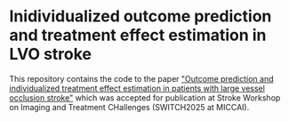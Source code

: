 # Inidividualized outcome prediction and treatment effect estimation in LVO stroke

This repository contains the code to the paper ["Outcome prediction and individualized treatment effect estimation in patients with large vessel occlusion stroke"](https://arxiv.org/abs/2507.03046) which was accepted for publication at Stroke Workshop on Imaging and Treatment CHallenges (SWITCH2025 at MICCAI).

<!--
## Reading and preprocessing imaging data

The imaging data was read in and preprocessed with the following files:

1. `python/read_bern_dicoms01.ipynb`: Code to read in all DICOMs from an external drive
2. `R/read_bern_dicoms02.R`: Code to exatract the patients that fullfill the study requirements
3. `python/read_bern_dicoms03.ipynb`: Code to read in the DICOMs that fullfill the study requirements from the external drive
4. `python/preprocessing_bern_dicoms.ipynb`: Code to preprocess the DICOMs.


## Prediction models based on clinical variables, imaging data and a combination of both

All models described in the paper correspond to the class of ordinal neural network transformation models (ONTRAMs). ONTRAMs are interpretable deep learning based models which can input structured and unstructured data while they provide interpretable parameter estimates for the respective input. A detailed introduction into ONTRAMs can be found in the paper ["Deep and interpretable regression models for ordinal outcomes"](https://www.sciencedirect.com/science/article/pii/S003132032100443X).

In this paper, we developed ONTRAMs for acute ischemic stroke patients to predict functional outcome in terms of the modified Rankin Scale (mRS) three months after hospital admission. The models are either based on clinical variables, imaging data or a combination of both. All models predict the seven classes of the mRS and are evaluated in a five-fold cross validation (CV). The models are implemented in python. The code is in the folder `python`, in the two notebooks:

- `./ontrams_3d_resent_clinical_dwi.ipynb`: Models based on clinical variables (SI-LSx), imaging data in terms of diffusion weighted imaging (SI_CSb) and a combination of both (SI_LSx_CSb).
- `./ontrams_3d_resent_dwi_tmax.ipynb`: Models based on TMAX perfusion maps (SI_CSb_TMAX) and a combination of DWI and TMAX perfusion maps (SI_CSb_TMAX_DWI).

Other relevant code to define, train and evaluate the models that is used in the two notebooks is contained in the folders:

- `../classification_models_3D_master/`: The neural network architectures to model the imaging data in the ONTRAMs are mainly based on 3D ResNets which are initialized with transformed 2D weightes of 2D ResNets extracted from ImageNet. The code for that is copied and only slightly adapted from the repository [ZFTurbo/classification_models_3D](https://github.com/ZFTurbo/classification_models_3D).
- `../functions/`: Some helper functions including code for 3D data augmentation and for plotting the 3D imaging data.
- `../k_ontram_functions/`: Functions for defining and training the ONTRAMs.


## Intermediate results

Clinical variables and imaging data can not be made available due to privacy concerns. However, we provide intermediate results to reproduce large parts of the results and the figures in the paper. The intermediate results are stored in the folder `callbacks`.

#### Prediction models

The results of the models from the five-fold CV are stored in folders with same names as the notebooks:

- `./ontrams_3d_resent_clinical_dwi`:
  - `../SI_LSx`: Results from the model based on clinical variables.
  - `../SI_CSb`: Results from the model based on DWI.
  - `../SI_LSx_CSb`: Results from the model based on clinical variables and DWI.
- `./ontrams_3d_resent_dwi_tmax`:
  - `../SI_CSb_TMAX`: Results from the model based on TMAX perfusion maps.
  - `../SI_CSb_TMAX_DWI`: Results from the model based on TMAX perfusion maps and DWI.

In each model folder, there is a file `test_`, containing all test predictions resulting from the 5-fold CV. Each model folder additionally contains 5 folders (`fold0`, ..., `fold4`) summarizing the test results from the 5-fold CV for the respective fold:

- `trafo_`: test predictions
- `estimates`: estimates for the clinical variables resulting from the linear shift parts of the ONTRAMs
- `estimates_sd`: standard deviations corresponding to the normalized clinical variables
- `nll_`: negative log likelihood values

The files with the ending `_pdf.csv` contain the probabilities for the respective classes. The files with the ending `_cdf.csv`, the conditional density functions. The ending `_bin` of the files indicates that the file contains the predictions for the binarized outcome. The predictions for the binarized outcome are obtained by summing up the probabilities for the mRS classes 0-2 vs. 3-6.


#### Raters

The predictions of the models were compared to predictions of five raters. The results of the prediction challenge were read in with the file `R/read_results_raters.R`. The file produces files with the predictions of the raters, provided in the folder `callbacks`, which are then used for analysis and visualization:

- `./results_raters`: Results of the raters based on 
  - `../dat_clinical.csv`: Clinical data
  - `../dat_imaging.csv`: Imaging data
  - `../dat_clinical_and_imaging.csv`: Clinical and imaging data


## Evaluation and visualization

Results of models and raters were analyzed in R. The code is in the folder `R`, which is structured as follows:

- `./calculate_bootstrap_results.R`: Code to obtain the 95% bootstrap confidence intervals for the respective evaluation metric. The code is mainly based on the functions
  - `../functions/bootstrapping.R`

-->

